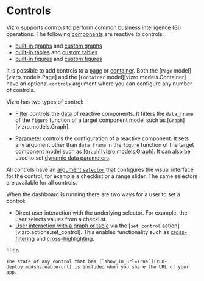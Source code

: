 # Controls

Vizro supports _controls_ to perform common business intelligence (BI) operations. The following [components](components.md) are reactive to controls:

- [built-in graphs](graph.md) and [custom graphs](custom-charts.md)
- [built-in tables](table.md) and [custom tables](custom-tables.md)
- [built-in figures](figure.md) and [custom figures](custom-figures.md)

It is possible to add controls to a [page](pages.md) or [container](container.md#add-controls-to-container). Both the [`Page` model][vizro.models.Page] and the [`Container` model][vizro.models.Container] have an optional `controls` argument where you can configure any number of controls.

Vizro has two types of control:

- [Filter](filters.md) controls the [data](data.md) of reactive components. It filters the `data_frame` of the `figure` function of a target component model such as [`Graph`][vizro.models.Graph].

- [Parameter](parameters.md) controls the configuration of a reactive component. It sets any argument other than `data_frame` in the `figure` function of the target component model such as [`Graph`][vizro.models.Graph]. It can also be used to set [dynamic data parameters](parameters.md#dynamic-data-parameters).

All controls have an [argument `selector`](selectors.md) that configures the visual interface for the control, for example a checklist or a range slider. The same selectors are available for all controls.

When the dashboard is running there are two ways for a user to set a control:

- Direct user interaction with the underlying selector. For example, the user selects values from a checklist.
- [User interaction with a graph or table](graph-table-actions.md) via the [`set_control` action][vizro.actions.set_control]. This enables functionality such as [cross-filtering](graph-table-actions.md#cross-filter) and [cross-highlighting](graph-table-actions.md#cross-highlight).

!!! tip

    The state of any control that has [`show_in_url=True`](run-deploy.md#shareable-url) is included when you share the URL of your app.

